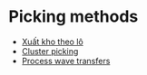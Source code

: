 # Picking methods

* [Xuất kho theo lô](batch.md)
* [Cluster picking](cluster.md)
* [Process wave transfers](wave.md)
